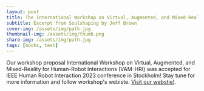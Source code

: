 ```yaml
---
layout: post
title: The International Workshop on Virtual, Augmented, and Mixed-Reality for HRI.
subtitle: Excerpt from Soulshaping by Jeff Brown
cover-img: /assets/img/path.jpg
thumbnail-img: /assets/img/thumb.png
share-img: /assets/img/path.jpg
tags: [books, test]
---
```


Our workshop proposal International Workshop on Virtual, Augmented, and Mixed-Reality for Human-Robot Interactions (VAM-HRI) was accepted for IEEE Human Robot Interaction 2023 conference in Stockholm! Stay tune for more information and follow workshop's webiste. [Visit our webstie!](https://vam-hri.github.io/).
